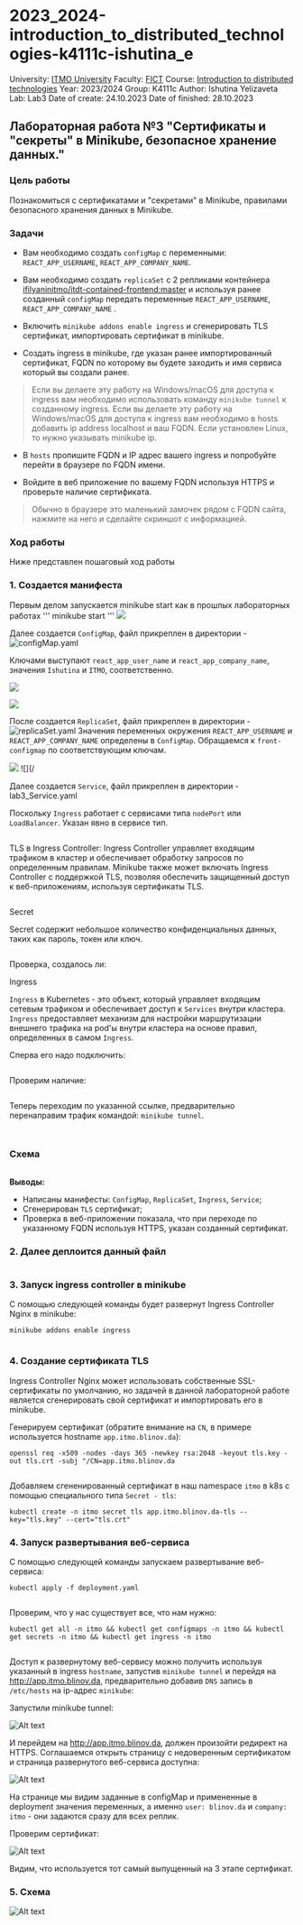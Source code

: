 # 2023_2024-introduction_to_distributed_technologies-k4111c-ishutina_e
University: [ITMO University](https://itmo.ru/ru/)
Faculty: [FICT](https://fict.itmo.ru)
Course: [Introduction to distributed technologies](https://github.com/itmo-ict-faculty/introduction-to-distributed-technologies)
Year: 2023/2024
Group: K4111с
Author: Ishutina Yelizaveta
Lab: Lab3
Date of create: 24.10.2023
Date of finished: 28.10.2023

## Лабораторная работа №3 "Сертификаты и "секреты" в Minikube, безопасное хранение данных."

### Цель работы
Познакомиться с сертификатами и "секретами" в Minikube, правилами безопасного хранения данных в Minikube. 

### Задачи
- Вам необходимо создать `configMap` с переменными: `REACT_APP_USERNAME`, `REACT_APP_COMPANY_NAME`.

- Вам необходимо создать `replicaSet` с 2 репликами контейнера [ifilyaninitmo/itdt-contained-frontend:master](https://hub.docker.com/repository/docker/ifilyaninitmo/itdt-contained-frontend) и используя ранее созданный `configMap` передать переменные `REACT_APP_USERNAME`, `REACT_APP_COMPANY_NAME` .

- Включить `minikube addons enable ingress` и сгенерировать TLS сертификат, импортировать сертификат в minikube. 

- Создать ingress в minikube, где указан ранее импортированный сертификат, FQDN по которому вы будете заходить и имя сервиса который вы создали ранее.

> Если вы делаете эту работу на Windows/macOS для доступа к ingress вам необходимо использовать команду `minikube tunnel` к созданному ingress. 
> Если вы делаете эту работу на Windows/macOS для доступа к ingress вам необходимо в hosts добавить ip address localhost и ваш FQDN. Если установлен Linux, то нужно указывать minikube ip.

- В `hosts` пропишите FQDN и IP адрес вашего ingress и попробуйте перейти в браузере по FQDN имени. 

- Войдите в веб приложение по вашему FQDN используя HTTPS и проверьте наличие сертификата.

> Обычно в браузере это маленький замочек рядом с FQDN сайта, нажмите на него и сделайте скриншот с информацией.

### Ход работы
Ниже представлен пошаговый ход работы 

### 1. Создается манифеста
Первым делом запускается minikube start как в прошлых лабораторных работах
'''
minikube start
'''
![](/lab3/image/1.png)

Далее создается `ConfigMap`, файл прикреплен в директории - ![configMap.yaml](/lab3/manifesty/configMap.yaml)

Ключами выступают `react_app_user_name` и `react_app_company_name`, значения `Ishutina` и `ITMO`, соответственно.

![](/lab3/image/2.png)

![](/lab3/image/3.png)

После создается `ReplicaSet`, файл прикреплен в директории - ![replicaSet.yaml](/lab3/manifesty/replicaSet.yaml)
Значения переменных окружения `REACT_APP_USERNAME` и `REACT_APP_COMPANY_NAME` определены в `ConfigMap`. Обращаемся к `front-configmap` по соответствующим ключам.

![](/lab3/image/4.png)
![](/

Далее создается `Service`, файл прикреплен в директории - lab3_Service.yaml

Поскольку `Ingress` работает с сервисами типа `nodePort` или `LoadBalancer`. Указан явно в сервисе тип. 

![]()

TLS в Ingress Controller: Ingress Controller управляет входящим трафиком в кластер и обеспечивает обработку запросов по определенным правилам. Minikube также может включать Ingress Controller с поддержкой TLS, позволяя обеспечить защищенный доступ к веб-приложениям, используя сертификаты TLS. 

![]()

Secret

Secret содержит небольшое количество конфиденциальных данных, таких как пароль, токен или ключ.

![]()

Проверка, создалось ли:
![]()

Ingress

`Ingress` в Kubernetes - это объект, который управляет входящим сетевым трафиком и обеспечивает доступ к `Services` внутри кластера. `Ingress` предоставляет механизм для настройки маршрутизации внешнего трафика на pod'ы внутри кластера на основе правил, определенных в самом `Ingress`.

Сперва его надо подключить:

![]()

Проверим наличие:

![]()

Теперь переходим по указанной ссылке, предварительно перенаправим трафик командой: `minikube tunnel`.

![]()

![]()

### Схема

![]()

**Выводы:**  
- Написаны манифесты: `ConfigMap`, `ReplicaSet`, `Ingress`, `Service`;
- Сгенерирован `TLS` сертификат;
- Проверка в веб-приложении показала, что при переходе по указанному FQDN используя HTTPS, указан созданный сертификат.






### 2. Далее деплоится данный файл

![]()

### 3. Запуск ingress controller в minikube
С помощью следующей команды будет развернут Ingress Controller Nginx в minikube:

    minikube addons enable ingress

![]()

### 4. Создание сертификата TLS
Ingress Controller Nginx может использовать собственные SSL-сертификаты по умолчанию, но задачей в данной лабораторной работе является сгенерировать свой сертификат и импортировать его в minikube.
 
 Генерируем сертификат (обратите внимание на `CN`, в примере используется hostname `app.itmo.blinov.da`):
   
    openssl req -x509 -nodes -days 365 -newkey rsa:2048 -keyout tls.key -out tls.crt -subj "/CN=app.itmo.blinov.da

![]()

Добавляем сгененированный сертификат в наш namespace `itmo` в k8s с помощью специального типа `Secret - tls`:

    kubectl create -n itmo secret tls app.itmo.blinov.da-tls --key="tls.key" --cert="tls.crt"

### 4. Запуск развертывания веб-сервиса
С помощью следующей команды запускаем развертывание веб-сервиса:

    kubectl apply -f deployment.yaml

![]()

Проверим, что у нас существует все, что нам нужно:

    kubectl get all -n itmo && kubectl get configmaps -n itmo && kubectl get secrets -n itmo && kubectl get ingress -n itmo


 ![]()

Доступ к развернутому веб-сервису можно получить используя указанный в ingress `hostname`, запустив `minikube tunnel` и перейдя на http://app.itmo.blinov.da, предварительно добавив `DNS` запись в `/etc/hosts` на ip-адрес `minikube`:

 Запустили minikube tunnel:

  ![Alt text](source/image5.png)


 И перейдем на http://app.itmo.blinov.da, должен произойти редирект на HTTPS. Соглашаемся открыть страницу с недоверенным сертификатом и страница развернутого веб-сервиса доступна:

 ![Alt text](source/image6.png)
 
 На странице мы видим заданные в configMap и примененные в deployment значения переменных, а именно `user: blinov.da` и `company: itmo` - они задаются сразу для всех реплик.

 Проверим сертификат:

 ![Alt text](source/image7.png)

 Видим, что используется тот самый выпущенный на 3 этапе сертификат.

 ### 5. Схема
 
 ![Alt text](source/image8.png)

